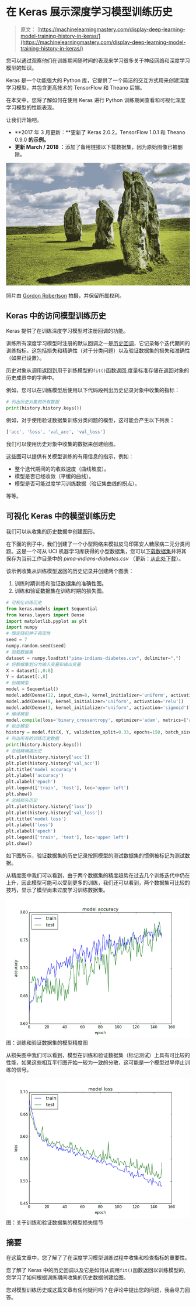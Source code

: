 # 在 Keras 展示深度学习模型训练历史

> 原文： [https://machinelearningmastery.com/display-deep-learning-model-training-history-in-keras/](https://machinelearningmastery.com/display-deep-learning-model-training-history-in-keras/)

您可以通过观察他们在训练期间随时间的表现来学习很多关于神经网络和深度学习模型的知识。

Keras 是一个功能强大的 Python 库，它提供了一个简洁的交互方式用来创建深度学习模型，并包含更高技术的 TensorFlow 和 Theano 后端。

在本文中，您将了解如何在使用 Keras 进行 Python 训练期间查看和可视化深度学习模型的性能表现。

让我们开始吧。

*   **2017 年 3 月更新：**更新了 Keras 2.0.2，TensorFlow 1.0.1 和 Theano 0.9.0 **的示例。**
*   **更新 March / 2018** ：添加了备用链接以下载数据集，因为原始图像已被删除。

![Display Deep Learning Model Training History in Keras](img/8f6199089c1bc957ea5e0a9d478c098a.png)


照片由 [Gordon Robertson](https://www.flickr.com/photos/gordon_robertson/5620659988/) 拍摄，并保留所属权利。

## Keras 中的访问模型训练历史

Keras 提供了在训练深度学习模型时注册回调的功能。

训练所有深度学习模型时注册的默认回调之一是[历史回调](http://keras.io/callbacks/)，它记录每个迭代期间的训练指标，这包括损失和精确性（对于分类问题）以及验证数据集的损失和准确性（如果已设置）。

历史对象从调用返回到用于训练模型的`fit()`函数返回,度量标准存储在返回对象的历史成员中的字典中。

例如，您可以在训练模型后使用以下代码段列出历史记录对象中收集的指标：

```py
# 列出历史对象的所有数据
print(history.history.keys())
```

例如，对于使用验证数据集训练分类问题的模型，这可能会产生以下列表：

```py
['acc', 'loss', 'val_acc', 'val_loss']
```

我们可以使用历史对象中收集的数据来创建绘图。

这些图可以提供有关模型训练的有用信息的指示，例如：

*   整个迭代期间的的收敛速度（曲线坡度）。
*   模型是否已经收敛（平缓的曲线）。
*   模型是否可能过度学习训练数据（验证集曲线的拐点）。

等等。

## 可视化 Keras 中的模型训练历史

我们可以从收集的历史数据中创建图形。

在下面的例子中，我们创建了一个小型网络来模拟皮马印第安人糖尿病二元分类问题。这是一个可从 UCI 机器学习库获得的小型数据集，您可以[下载数据集](http://archive.ics.uci.edu/ml/machine-learning-databases/pima-indians-diabetes/pima-indians-diabetes.data)并将其保存为当前工作目录中的 _pima-indians-diabetes.csv_ （更新：[从此处下载](https://raw.githubusercontent.com/jbrownlee/Datasets/master/pima-indians-diabetes.data.csv)）。

该示例收集从训练模型返回的历史记录并创建两个图表：

1.  训练时期训练和验证数据集的准确性图。
2.  训练和验证数据集在训练时期的损失图。

```py
# 可视化训练历史
from keras.models import Sequential
from keras.layers import Dense
import matplotlib.pyplot as plt
import numpy
# 固定随机种子再现性
seed = 7
numpy.random.seed(seed)
# 加载数据集
dataset = numpy.loadtxt("pima-indians-diabetes.csv", delimiter=",")
# 将数据集划分为输入变量和输出变量
X = dataset[:,0:8]
Y = dataset[:,8]
# 创建模型
model = Sequential()
model.add(Dense(12, input_dim=8, kernel_initializer='uniform', activation='relu'))
model.add(Dense(8, kernel_initializer='uniform', activation='relu'))
model.add(Dense(1, kernel_initializer='uniform', activation='sigmoid'))
# 编译模型
model.compile(loss='binary_crossentropy', optimizer='adam', metrics=['accuracy'])
# 拟合模型
history = model.fit(X, Y, validation_split=0.33, epochs=150, batch_size=10, verbose=0)
# 列出所有的训练历史数据
print(history.history.keys())
# 总结精确度历史
plt.plot(history.history['acc'])
plt.plot(history.history['val_acc'])
plt.title('model accuracy')
plt.ylabel('accuracy')
plt.xlabel('epoch')
plt.legend(['train', 'test'], loc='upper left')
plt.show()
# 总结损失历史
plt.plot(history.history['loss'])
plt.plot(history.history['val_loss'])
plt.title('model loss')
plt.ylabel('loss')
plt.xlabel('epoch')
plt.legend(['train', 'test'], loc='upper left')
plt.show()
```

如下图所示，验证数据集的历史记录按照模型的测试数据集的惯例被标记为测试数据。

从精度图中我们可以看到，由于两个数据集的精度趋势在过去几个训练迭代中仍在上升，因此模型可能可以受到更多的训练，我们还可以看到，两个数据集可比较的技巧，显示了模型尚未过度学习训练数据集。

![Plot of Model Accuracy on Train and Validation Datasets](img/aa735153796f8cda098d2fe7fb675e75.png)
图：训练和验证数据集的模型精度图

从损失图中我们可以看到，模型在训练和验证数据集（标记测试）上具有可比较的性能，如果这些相互平行图开始一较为一致的分散，这可能是一个模型过早停止训练的信号。

![Plot of Model Loss on Training and Validation Datasets](img/429db1e26cf59719f9b941d5e8a7b919.png)
图：关于训练和验证数据集的模型损失情节

## 摘要

在这篇文章中，您了解了了在深度学习模型训练过程中收集和检查指标的重要性。

您了解了 Keras 中的历史回调以及它是如何从调用`fit()`函数返回以训练模型的,您学习了如何根据训练期间收集的历史数据创建绘图。

您对模型训练历史或这篇文章有任何疑问吗？在评论中提出您的问题，我会尽力回答。